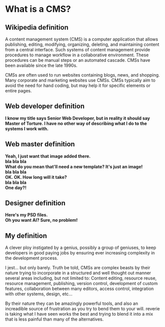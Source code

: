# What is a CMS?

## Wikipedia definition

A content management system (CMS) is a computer application that allows publishing, editing, modifying, organizing, deleting, and maintaining content from a central interface. Such systems of content management provide procedures to manage workflow in a collaborative environment. These procedures can be manual steps or an automated cascade. CMSs have been available since the late 1990s.

CMSs are often used to run websites containing blogs, news, and shopping. Many corporate and marketing websites use CMSs. CMSs typically aim to avoid the need for hand coding, but may help it for specific elements or entire pages.

## Web developer definition

__I know my title says Senior Web Developer, but in reality it should say Master of Torture. I have no other way of describing what I do to the systems I work with.__

## Web master definition

__Yeah, I just want that image added there.__  
**bla bla bla**  
__What do you mean that'll need a new template? It's just an image!__  
**bla bla bla**  
__OK. OK. How long will it take?__  
**bla bla bla**  
__One day?!__  

## Designer definition

__Here's my PSD files.__  
__Oh you want AI? Sure, no problem!__

## My definition

A clever ploy instigated by a genius, possibly a group of geniuses, to keep developers in good paying jobs by ensuring ever increasing complexity in the development process.

I jest... but only barely. Truth be told, CMSs are complex beasts by their nature trying to incorporate in a structured and well thought out manner several areas including, but not limited to: Content editing, resource reuse, resource management, publishing, version control, development of custom features, collaboration between many editors, access control, integration with other systems, design, etc...

By their nature they can be amazingly powerful tools, and also an increadible source of frustration as you try to bend them to your will. reverie is taking what I have seen works the best and trying to blend it into a mix that is less painful than many of the alternatives.


